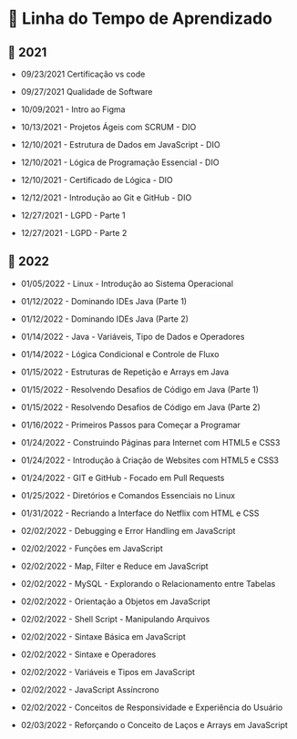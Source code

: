 # 📅 Linha do Tempo de Aprendizado

## 📍 2021

- 09/23/2021 Certificação vs code

- 09/27/2021 Qualidade de Software

- 10/09/2021 - Intro ao Figma

- 10/13/2021 - Projetos Ágeis com SCRUM - DIO

- 12/10/2021 - Estrutura de Dados em JavaScript - DIO

- 12/10/2021 - Lógica de Programação Essencial - DIO

- 12/10/2021 - Certificado de Lógica - DIO

- 12/12/2021 - Introdução ao Git e GitHub - DIO

- 12/27/2021 - LGPD - Parte 1

- 12/27/2021 - LGPD - Parte 2

## 📍 2022

- 01/05/2022 - Linux - Introdução ao Sistema Operacional

- 01/12/2022 - Dominando IDEs Java (Parte 1)

- 01/12/2022 - Dominando IDEs Java (Parte 2)

- 01/14/2022 - Java - Variáveis, Tipo de Dados e Operadores

- 01/14/2022 - Lógica Condicional e Controle de Fluxo

- 01/15/2022 - Estruturas de Repetição e Arrays em Java

- 01/15/2022 - Resolvendo Desafios de Código em Java (Parte 1)

- 01/15/2022 - Resolvendo Desafios de Código em Java (Parte 2)

- 01/16/2022 - Primeiros Passos para Começar a Programar

- 01/24/2022 - Construindo Páginas para Internet com HTML5 e CSS3

- 01/24/2022 - Introdução à Criação de Websites com HTML5 e CSS3

- 01/24/2022 - GIT e GitHub - Focado em Pull Requests

- 01/25/2022 - Diretórios e Comandos Essenciais no Linux

- 01/31/2022 - Recriando a Interface do Netflix com HTML e CSS

- 02/02/2022 - Debugging e Error Handling em JavaScript

- 02/02/2022 - Funções em JavaScript

- 02/02/2022 - Map, Filter e Reduce em JavaScript

- 02/02/2022 - MySQL - Explorando o Relacionamento entre Tabelas

- 02/02/2022 - Orientação a Objetos em JavaScript

- 02/02/2022 - Shell Script - Manipulando Arquivos

- 02/02/2022 - Sintaxe Básica em JavaScript

- 02/02/2022 - Sintaxe e Operadores

- 02/02/2022 - Variáveis e Tipos em JavaScript

- 02/02/2022 - JavaScript Assíncrono

- 02/02/2022 - Conceitos de Responsividade e Experiência do Usuário

- 02/03/2022 - Reforçando o Conceito de Laços e Arrays em JavaScript
